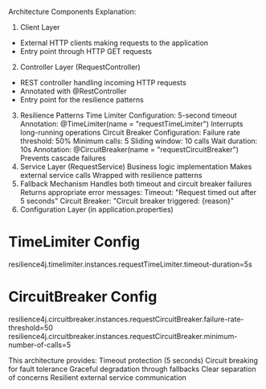 Architecture Components Explanation:
1. Client Layer
  - External HTTP clients making requests to the application
  - Entry point through HTTP GET requests
2. Controller Layer (RequestController)
  - REST controller handling incoming HTTP requests
  - Annotated with @RestController
  - Entry point for the resilience patterns
3. Resilience Patterns
  Time Limiter
    Configuration: 5-second timeout
    Annotation: @TimeLimiter(name = "requestTimeLimiter")
    Interrupts long-running operations
  Circuit Breaker
    Configuration:
      Failure rate threshold: 50%
      Minimum calls: 5
      Sliding window: 10 calls
      Wait duration: 10s
    Annotation: @CircuitBreaker(name = "requestCircuitBreaker")
    Prevents cascade failures
4. Service Layer (RequestService)
  Business logic implementation
  Makes external service calls
  Wrapped with resilience patterns
5. Fallback Mechanism
  Handles both timeout and circuit breaker failures
  Returns appropriate error messages:
  Timeout: "Request timed out after 5 seconds"
  Circuit Breaker: "Circuit breaker triggered: {reason}"
6. Configuration Layer (in application.properties)

 # TimeLimiter Config
   resilience4j.timelimiter.instances.requestTimeLimiter.timeout-duration=5s
   
   # CircuitBreaker Config
   resilience4j.circuitbreaker.instances.requestCircuitBreaker.failure-rate-threshold=50
   resilience4j.circuitbreaker.instances.requestCircuitBreaker.minimum-number-of-calls=5


This architecture provides:
  Timeout protection (5 seconds)
  Circuit breaking for fault tolerance
  Graceful degradation through fallbacks
  Clear separation of concerns
  Resilient external service communication
